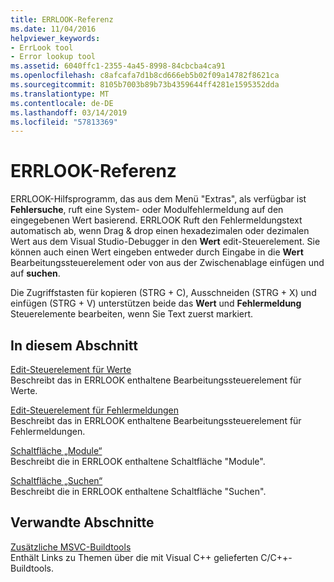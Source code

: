 ```yaml
---
title: ERRLOOK-Referenz
ms.date: 11/04/2016
helpviewer_keywords:
- ErrLook tool
- Error lookup tool
ms.assetid: 6040ffc1-2355-4a45-8998-84cbcba4ca91
ms.openlocfilehash: c8afcafa7d1b8cd666eb5b02f09a14782f8621ca
ms.sourcegitcommit: 8105b7003b89b73b4359644ff4281e1595352dda
ms.translationtype: MT
ms.contentlocale: de-DE
ms.lasthandoff: 03/14/2019
ms.locfileid: "57813369"
---
```

# <a name="errlook-reference"></a>ERRLOOK-Referenz

ERRLOOK-Hilfsprogramm, das aus dem Menü "Extras", als verfügbar ist **Fehlersuche**, ruft eine System- oder Modulfehlermeldung auf den eingegebenen Wert basierend. ERRLOOK Ruft den Fehlermeldungstext automatisch ab, wenn Drag & drop einen hexadezimalen oder dezimalen Wert aus dem Visual Studio-Debugger in den **Wert** edit-Steuerelement. Sie können auch einen Wert eingeben entweder durch Eingabe in die **Wert** Bearbeitungssteuerelement oder von aus der Zwischenablage einfügen und auf **suchen**.

Die Zugriffstasten für kopieren (STRG + C), Ausschneiden (STRG + X) und einfügen (STRG + V) unterstützen beide das **Wert** und **Fehlermeldung** Steuerelemente bearbeiten, wenn Sie Text zuerst markiert.

## <a name="in-this-section"></a>In diesem Abschnitt

[Edit-Steuerelement für Werte](value-edit-control.md)<br/>
Beschreibt das in ERRLOOK enthaltene Bearbeitungssteuerelement für Werte.

[Edit-Steuerelement für Fehlermeldungen](error-message-edit-control.md)<br/>
Beschreibt das in ERRLOOK enthaltene Bearbeitungssteuerelement für Fehlermeldungen.

[Schaltfläche „Module“](modules-button.md)<br/>
Beschreibt die in ERRLOOK enthaltene Schaltfläche "Module".

[Schaltfläche „Suchen“](look-up-button.md)<br/>
Beschreibt die in ERRLOOK enthaltene Schaltfläche "Suchen".

## <a name="related-sections"></a>Verwandte Abschnitte

[Zusätzliche MSVC-Buildtools](c-cpp-build-tools.md)<br/>
Enthält Links zu Themen über die mit Visual C++ gelieferten C/C++-Buildtools.